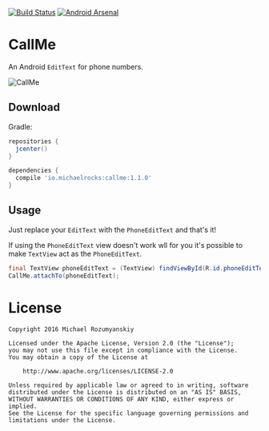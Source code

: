 [![Build Status](https://travis-ci.org/MichaelRocks/callme.svg?branch=master)](https://travis-ci.org/MichaelRocks/callme)
[![Android Arsenal](https://img.shields.io/badge/Android%20Arsenal-CallMe-green.svg?style=true)](https://android-arsenal.com/details/1/3542)

CallMe
======
An Android `EditText` for phone numbers.

![CallMe](https://raw.githubusercontent.com/MichaelRocks/callme/master/callme.gif)

Download
--------
Gradle:
```groovy
repositories {
  jcenter()
}

dependencies {
  compile 'io.michaelrocks:callme:1.1.0'
}
```

Usage
-----
Just replace your `EditText` with the `PhoneEditText` and that's it!

If using the `PhoneEditText` view doesn't work wll for you it's possible
to make `TextView` act as the `PhoneEditText`.
```java
final TextView phoneEditText = (TextView) findViewById(R.id.phoneEditText);
CallMe.attachTo(phoneEditText);
```

License
=======
    Copyright 2016 Michael Rozumyanskiy

    Licensed under the Apache License, Version 2.0 (the "License");
    you may not use this file except in compliance with the License.
    You may obtain a copy of the License at

        http://www.apache.org/licenses/LICENSE-2.0

    Unless required by applicable law or agreed to in writing, software
    distributed under the License is distributed on an "AS IS" BASIS,
    WITHOUT WARRANTIES OR CONDITIONS OF ANY KIND, either express or implied.
    See the License for the specific language governing permissions and
    limitations under the License.
